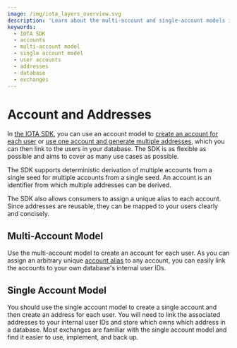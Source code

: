 ```yaml
---
image: /img/iota_layers_overview.svg
description: 'Learn about the multi-account and single-account models in the IOTA SDK for managing user accounts and addresses on the IOTA network.'
keywords:
  - IOTA SDK
  - accounts
  - multi-account model
  - single account model
  - user accounts
  - addresses
  - database
  - exchanges
---
```


# Account and Addresses

In [the IOTA SDK](../welcome.md), you can use an account model
to [create an account for each user](#multi-account-model)
or [use one account and generate multiple addresses](#single-account-model), which you can then link to the users in
your database. The SDK is as flexible as possible and aims to cover as many use cases as possible.

The SDK supports deterministic derivation of multiple accounts from a single seed for multiple accounts from a single
seed. An account is an identifier from which multiple addresses can be derived.

The SDK also allows consumers to assign a unique alias to each account. Since addresses are reusable, they can be
mapped to your users clearly and concisely.

## Multi-Account Model

Use the multi-account model to create an account for each user. As you can assign
an arbitrary unique [account alias](../references/nodejs/interfaces/AccountMeta/#alias) to any account, you can easily
link the accounts to your own database's internal user IDs.

## Single Account Model

You should use the single account model to create a single account and then create an address for each user. You will
need to link the associated addresses to your internal user IDs and store which owns which address in a database. Most
exchanges are familiar with the single account model and find it easier to use, implement, and back up.
